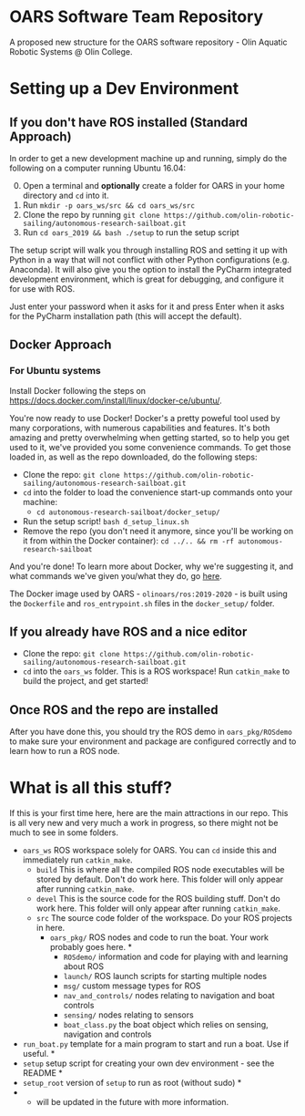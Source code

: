 # OARS Software Team Repository
A proposed new structure for the OARS software repository -
Olin Aquatic Robotic Systems @ Olin College.

# Setting up a Dev Environment
## If you don't have ROS installed (Standard Approach)
In order to get a new development machine up and running, simply do the following
on a computer running Ubuntu 16.04:

  0) Open a terminal and **optionally** create a folder for OARS in your home directory and `cd` into it.
  1) Run `mkdir -p oars_ws/src && cd oars_ws/src`
  2) Clone the repo by running `git clone https://github.com/olin-robotic-sailing/autonomous-research-sailboat.git`
  3) Run `cd oars_2019 && bash ./setup` to run the setup script

The setup script will walk you through installing ROS and setting it up with Python
in a way that will not conflict with other Python configurations (e.g. Anaconda).
It will also give you the option to install the PyCharm integrated development
environment, which is great for debugging, and configure it for use with ROS.

Just enter your password when it asks for it and press Enter when it asks for the
PyCharm installation path (this will accept the default).

## Docker Approach
### For Ubuntu systems
Install Docker following the steps on https://docs.docker.com/install/linux/docker-ce/ubuntu/.

You're now ready to use Docker! Docker's a pretty poweful tool used by many corporations, with numerous capabilities and features. It's both amazing and pretty overwhelming when getting started, so to help you get used to it, we've provided you some convenience commands. To get those loaded in, as well as the repo downloaded, do the following steps:
 - Clone the repo: `git clone https://github.com/olin-robotic-sailing/autonomous-research-sailboat.git`
 - `cd` into the folder to load the convenience start-up commands onto your machine:
   - `cd autonomous-research-sailboat/docker_setup/`
 - Run the setup script! `bash d_setup_linux.sh`
 - Remove the repo (you don't need it anymore, since you'll be working on it from within the Docker container): `cd ../.. && rm -rf autonomous-research-sailboat`

And you're done! To learn more about Docker, why we're suggesting it, and what commands we've given you/what they do, go [here](docker_setup/USAGE.md).

The Docker image used by OARS - `olinoars/ros:2019-2020` - is built using the `Dockerfile` and `ros_entrypoint.sh` files in the `docker_setup/` folder.

## If you already have ROS and a nice editor
 - Clone the repo: `git clone https://github.com/olin-robotic-sailing/autonomous-research-sailboat.git`
 - `cd` into the `oars_ws` folder. This is a ROS workspace! Run `catkin_make` to build the project, and get started!

## Once ROS and the repo are installed
After you have done this, you should try the ROS demo in `oars_pkg/ROSdemo` to make sure your environment and package are configured correctly and to learn how to run a ROS node.

# What is all this stuff?

If this is your first time here, here are the main attractions in our repo. This is all very new and very much a work in progress, so there might not be much to see in some folders.
 - `oars_ws`  ROS workspace solely for OARS. You can `cd` inside this and immediately run `catkin_make`.
   - `build`  This is where all the compiled ROS node executables will be stored by default. Don't do work here. This folder will only appear after running `catkin_make`.
   - `devel`  This is the source code for the ROS building stuff. Don't do work here. This folder will only appear after running `catkin_make`.
   - `src`  The source code folder of the workspace. Do your ROS projects in here.
     - `oars_pkg/`  ROS nodes and code to run the boat. Your work probably goes here. *
       - `ROSdemo/`  information and code for playing with and learning about ROS
       - `launch/`  ROS launch scripts for starting multiple nodes
       - `msg/`  custom message types for ROS
       - `nav_and_controls/`  nodes relating to navigation and boat controls
       - `sensing/`  nodes relating to sensors
       - `boat_class.py`  the boat object which relies on sensing, navigation and controls
 - `run_boat.py`  template for a main program to start and run a boat. Use if useful. *
 - `setup`  setup script for creating your own dev environment - see the README *
 - `setup_root`  version of `setup` to run as root (without sudo) *
 - * will be updated in the future with more information.
